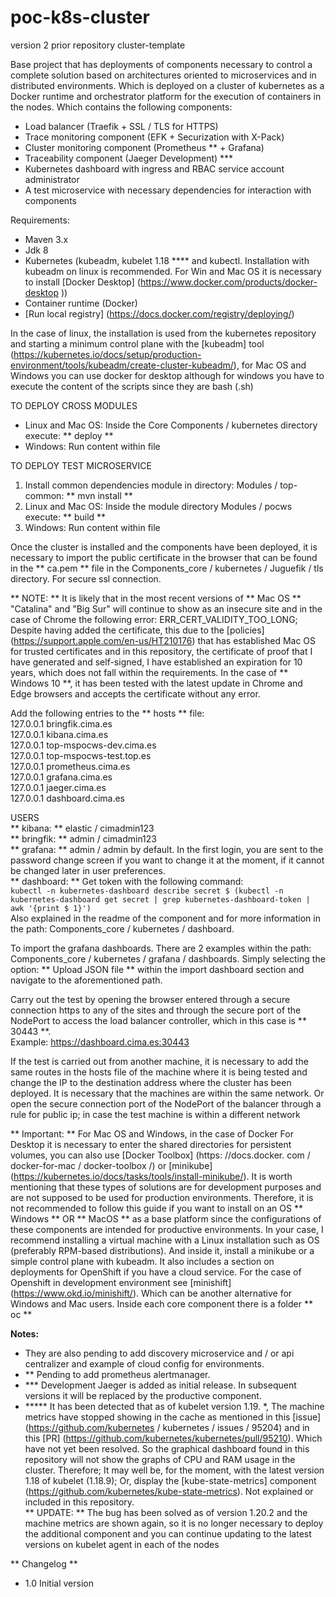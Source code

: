 # poc-k8s-cluster
version 2 prior repository cluster-template

Base project that has deployments of components necessary to control a complete solution based on architectures oriented to microservices and in distributed environments. Which is deployed on a cluster of kubernetes as a Docker runtime and orchestrator platform for the execution of containers in the nodes. Which contains the following components:

* Load balancer (Traefik + SSL / TLS for HTTPS)
* Trace monitoring component (EFK + Securization with X-Pack)
* Cluster monitoring component (Prometheus ** + Grafana)
* Traceability component (Jaeger Development) ***
* Kubernetes dashboard with ingress and RBAC service account administrator
* A test microservice with necessary dependencies for interaction with components

Requirements:
* Maven 3.x
* Jdk 8
* Kubernetes (kubeadm, kubelet 1.18 **** and kubectl. Installation with kubeadm on linux is recommended. For Win and Mac OS it is necessary to install [Docker Desktop] (https://www.docker.com/products/docker-desktop ))
* Container runtime (Docker)
* [Run local registry] (https://docs.docker.com/registry/deploying/)

In the case of linux, the installation is used from the kubernetes repository and starting a minimum control plane with the [kubeadm] tool (https://kubernetes.io/docs/setup/production-environment/tools/kubeadm/create-cluster-kubeadm/), for Mac OS and Windows you can use docker for desktop although for windows you have to execute the content of the scripts since they are bash (.sh)



TO DEPLOY CROSS MODULES
* Linux and Mac OS: Inside the Core Components / kubernetes directory execute: ** deploy **
* Windows: Run content within file

TO DEPLOY TEST MICROSERVICE
1. Install common dependencies module in directory: Modules / top-common: ** mvn install **
2. Linux and Mac OS: Inside the module directory Modules / pocws execute: ** build **
3. Windows: Run content within file

Once the cluster is installed and the components have been deployed, it is necessary to import the public certificate in the browser that can be found in the ** ca.pem ** file in the Components_core / kubernetes / Juguefik / tls directory. For secure ssl connection.

** NOTE: ** It is likely that in the most recent versions of ** Mac OS ** "Catalina" and "Big Sur" will continue to show as an insecure site and in the case of Chrome the following error: ERR_CERT_VALIDITY_TOO_LONG; Despite having added the certificate, this due to the [policies] (https://support.apple.com/en-us/HT210176) that has established Mac OS for trusted certificates and in this repository, the certificate of proof that I have generated and self-signed, I have established an expiration for 10 years, which does not fall within the requirements. In the case of ** Windows 10 **, it has been tested with the latest update in Chrome and Edge browsers and accepts the certificate without any error.

Add the following entries to the ** hosts ** file: \
127.0.0.1 bringfik.cima.es \
127.0.0.1 kibana.cima.es \
127.0.0.1 top-mspocws-dev.cima.es \
127.0.0.1 top-mspocws-test.top.es \
127.0.0.1 prometheus.cima.es \
127.0.0.1 grafana.cima.es \
127.0.0.1 jaeger.cima.es \
127.0.0.1 dashboard.cima.es

USERS \
** kibana: ** elastic / cimadmin123 \
** bringfik: ** admin / cimadmin123 \
** grafana: ** admin / admin by default. In the first login, you are sent to the password change screen if you want to change it at the moment, if it cannot be changed later in user preferences. \
** dashboard: ** Get token with the following command: \
`kubectl -n kubernetes-dashboard describe secret $ (kubectl -n kubernetes-dashboard get secret | grep kubernetes-dashboard-token | awk '{print $ 1}')` \
Also explained in the readme of the component and for more information in the path: Components_core / kubernetes / dashboard.

To import the grafana dashboards. There are 2 examples within the path: Components_core / kubernetes / grafana / dashboards. Simply selecting the option: ** Upload JSON file ** within the import dashboard section and navigate to the aforementioned path.


Carry out the test by opening the browser entered through a secure connection https to any of the sites and through the secure port of the NodePort to access the load balancer controller, which in this case is ** 30443 **. \
Example: https://dashboard.cima.es:30443

If the test is carried out from another machine, it is necessary to add the same routes in the hosts file of the machine where it is being tested and change the IP to the destination address where the cluster has been deployed. It is necessary that the machines are within the same network. Or open the secure connection port of the NodePort of the balancer through a rule for public ip; in case the test machine is within a different network

** Important: ** For Mac OS and Windows, in the case of Docker For Desktop it is necessary to enter the shared directories for persistent volumes, you can also use [Docker Toolbox] (https: //docs.docker. com / docker-for-mac / docker-toolbox /) or [minikube] (https://kubernetes.io/docs/tasks/tools/install-minikube/). It is worth mentioning that these types of solutions are for development purposes and are not supposed to be used for production environments. Therefore, it is not recommended to follow this guide if you want to install on an OS ** Windows ** OR ** MacOS ** as a base platform since the configurations of these components are intended for productive environments. In your case, I recommend installing a virtual machine with a Linux installation such as OS (preferably RPM-based distributions). And inside it, install a minikube or a simple control plane with kubeadm. It also includes a section on deployments for OpenShift if you have a cloud service. For the case of Openshift in development environment see [minishift] (https://www.okd.io/minishift/). Which can be another alternative for Windows and Mac users. Inside each core component there is a folder ** oc **

**Notes:**
* They are also pending to add discovery microservice and / or api centralizer and example of cloud config for environments.
* ** Pending to add prometheus alertmanager.
* *** Development Jaeger is added as initial release. In subsequent versions it will be replaced by the productive component.
* ***** It has been detected that as of kubelet version 1.19. *, The machine metrics have stopped showing in the cache as mentioned in this [issue] (https://github.com/kubernetes / kubernetes / issues / 95204) and in this [PR] (https://github.com/kubernetes/kubernetes/pull/95210). Which have not yet been resolved. So the graphical dashboard found in this repository will not show the graphs of CPU and RAM usage in the cluster. Therefore; It may well be, for the moment, with the latest version 1.18 of kubelet (1.18.9); Or, display the [kube-state-metrics] component (https://github.com/kubernetes/kube-state-metrics). Not explained or included in this repository. \
** UPDATE: ** The bug has been solved as of version 1.20.2 and the machine metrics are shown again, so it is no longer necessary to deploy the additional component and you can continue updating to the latest versions on kubelet agent in each of the nodes

** Changelog **
* 1.0 Initial version


